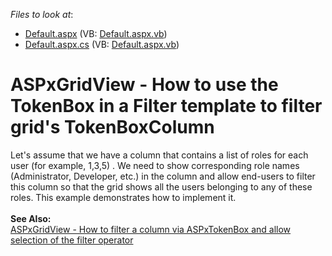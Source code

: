 <!-- default file list -->
*Files to look at*:

* [Default.aspx](./CS/Default.aspx) (VB: [Default.aspx.vb](./VB/Default.aspx.vb))
* [Default.aspx.cs](./CS/Default.aspx.cs) (VB: [Default.aspx.vb](./VB/Default.aspx.vb))
<!-- default file list end -->
# ASPxGridView - How to use the TokenBox in a Filter template to filter grid's TokenBoxColumn


<p>Let's assume that we have a column that contains a list of roles for each user (for example, 1,3,5) . We need to show corresponding role names (Administrator, Developer, etc.) in the column and allow end-users to filter this column so that the grid shows all the users belonging to any of these roles. This example demonstrates how to implement it.  <br /><br /><strong>See Also:</strong><br /><a href="https://www.devexpress.com/Support/Center/p/T161600">ASPxGridView - How to filter a column via ASPxTokenBox and allow selection of the filter operator</a> </p>

<br/>


